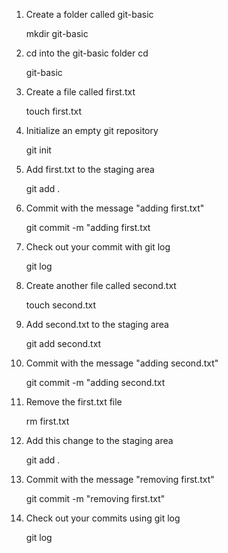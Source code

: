 1. Create a folder called git-basic 

    mkdir git-basic

2. cd into the git-basic folder cd 

    git-basic

3. Create a file called first.txt 

    touch first.txt

4. Initialize an empty git repository 

    git init

5. Add first.txt to the staging area 

    git add .

6. Commit with the message "adding first.txt" 

    git commit -m "adding first.txt

7. Check out your commit with git log 

    git log

8. Create another file called second.txt 

    touch second.txt

9. Add second.txt to the staging area 

    git add second.txt

10. Commit with the message "adding second.txt" 

    git commit -m "adding second.txt

11. Remove the first.txt file 

    rm first.txt

12. Add this change to the staging area 

    git add .

13. Commit with the message "removing first.txt"

    git commit -m "removing first.txt"

14. Check out your commits using git log 

    git log
